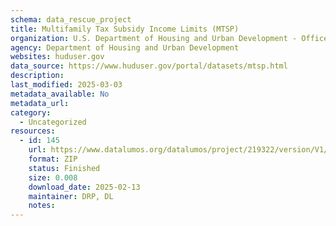 ```yaml
---
schema: data_rescue_project 
title: Multifamily Tax Subsidy Income Limits (MTSP)
organization: U.S. Department of Housing and Urban Development - Office of Policy Development and Research
agency: Department of Housing and Urban Development
websites: huduser.gov
data_source: https://www.huduser.gov/portal/datasets/mtsp.html
description: 
last_modified: 2025-03-03
metadata_available: No
metadata_url: 
category:
  - Uncategorized
resources:
  - id: 145
    url: https://www.datalumos.org/datalumos/project/219322/version/V1/view
    format: ZIP
    status: Finished
    size: 0.008
    download_date: 2025-02-13
    maintainer: DRP, DL
    notes: 
---
```

